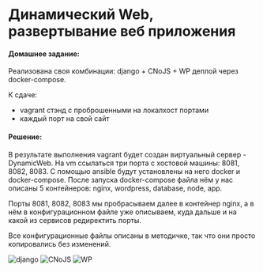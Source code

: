 #  Динамический Web, развертывание веб приложения

#### Домашнее задание: 

Реализована своя комбинации: django + СNoJS + WP
деплой через docker-compose.

К сдаче:
- vagrant стэнд с проброшенными на локалхост портами
- каждый порт на свой сайт


#### Решение:  
В результате выполнения vagrant будет создан виртуальный сервер - DynamicWeb. 
На vm ссылаться три порта с хостовой машины: 8081, 8082, 8083. 
С помощью ansible будут установлены на него docker и docker-compose. После запуска docker-compose файла нём у нас описаны 5 контейнеров: nginx, wordpress, database, node, app. 

Порты 8081, 8082, 8083 мы пробрасываем далее в контейнер nginx, а в нём в конфигурационном файле уже описываем, куда дальше и на какой из сервисов редиректить порты. 

Все конфигурационные файлы описаны в методичке, так что они просто копировались без изменений.

![django](https://github.com/flazhka/otuslab-homework/blob/master/Lab27/1.png)
![СNoJS](https://github.com/flazhka/otuslab-homework/blob/master/Lab27/2.png)
![WP](https://github.com/flazhka/otuslab-homework/blob/master/Lab27/3.png)